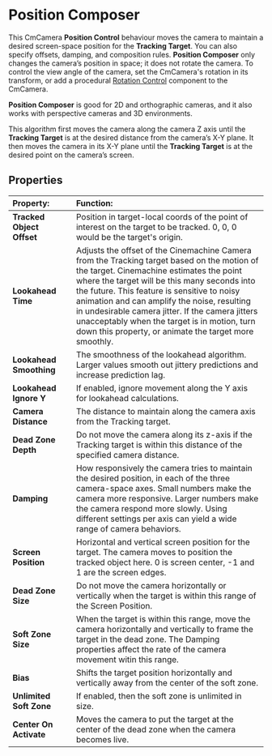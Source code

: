 # Position Composer

This CmCamera __Position Control__ behaviour moves the camera to maintain a desired screen-space position for the __Tracking Target__. You can also specify offsets, damping, and composition rules. __Position Composer__ only changes the camera’s position in space; it does not rotate the camera.  To control the view angle of the camera, set the CmCamera's rotation in its transform, or add a procedural [Rotation Control](CinemachineVirtualCameraAim.md) component to the CmCamera.

__Position Composer__ is good for 2D and orthographic cameras, and it also works with perspective cameras and 3D environments.

This algorithm first moves the camera along the camera Z axis until the __Tracking Target__ is at the desired distance from the camera’s X-Y plane. It then moves the camera in its X-Y plane until the __Tracking Target__ is at the desired point on the camera’s screen.

## Properties

| **Property:** || **Function:** |
|:---|:---|:---|
| __Tracked Object Offset__ || Position in target-local coords of the point of interest on the target to be tracked.  0, 0, 0 would be the target's origin. |
| __Lookahead Time__ || Adjusts the offset of the Cinemachine Camera from the Tracking target based on the motion of the target. Cinemachine estimates the point where the target will be this many seconds into the future. This feature is sensitive to noisy animation and can amplify the noise, resulting in undesirable camera jitter. If the camera jitters unacceptably when the target is in motion, turn down this property, or animate the target more smoothly. |
| __Lookahead Smoothing__ || The smoothness of the lookahead algorithm. Larger values smooth out jittery predictions and increase prediction lag. |
| __Lookahead Ignore Y__ || If enabled, ignore movement along the Y axis for lookahead calculations. |
| __Camera Distance__ || The distance to maintain along the camera axis from the Tracking target. |
| __Dead Zone Depth__ || Do not move the camera along its z-axis if the Tracking target is within this distance of the specified camera distance. |
| __Damping__ || How responsively the camera tries to maintain the desired position, in each of the three camera-space axes.  Small numbers make the camera more responsive. Larger numbers make the camera respond more slowly.  Using different settings per axis can yield a wide range of camera behaviors. |
| __Screen Position__ || Horizontal and vertical screen position for the target. The camera moves to position the tracked object here. 0 is screen center, -1 and 1 are the screen edges. |
| __Dead Zone Size__ || Do not move the camera horizontally or vertically when the target is within this range of the Screen Position. |
| __Soft Zone Size__ || When the target is within this range, move the camera horizontally and vertically to frame the target in the dead zone. The Damping properties affect the rate of the camera movement witin this range.  |
| __Bias__ || Shifts the target position horizontally and vertically away from the center of the soft zone. |
| __Unlimited Soft Zone__ || If enabled, then the soft zone is unlimited in size. |
| __Center On Activate__ || Moves the camera to put the target at the center of the dead zone when the camera becomes live. |
